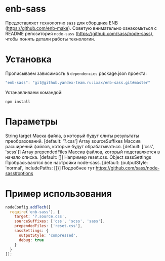 enb-sass
========

Предоставляет технологию `sass` для сборщика ENB (https://github.com/enb-make).
Советую внимательно ознакомьться с README репозитория `node-sass` (https://github.com/sass/node-sass), чтобы понять детали работы технологии.


Установка
=========

Прописываем зависимость в `dependencies` package.json проекта:

```javascript
"enb-sass": "git@github.yandex-team.ru:ixax/enb-sass.git#master"
```

Устанавливаем командой:

```
npm install
```


Параметры
=========

String  target          Маска файла, в который будут слиты результаты преобразований.    [default: '?.css']
Array   sourceSuffixes  Массив расширений файлов, которые будут обрабатываться.          [default: ['css', 'scss']]
Array   prependedFiles  Массив файлов, который подставляется в начало списка.            [default: []]
                        Например reset.css.
Object  sassSettings    Пробрасываются все настройки node-sass.                          [default: {outputStyle: 'normal', includePaths: []}]
                        Подробнее тут https://github.com/sass/node-sass#options


Пример использования
====================

```javascript
nodeConfig.addTech([
  require('enb-sass'), {
    target: '?.source.css',
    sourceSuffixes: ['css', 'scss', 'sass'],
    prependedFiles: ['reset.css'],
    sassSettings: {
      outputStyle: 'compressed',
      debug: true
    }
  }
]);
```
